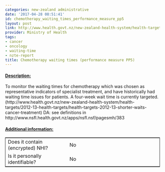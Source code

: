 ```yaml
---
categories: new-zealand administrative
date: '2017-04-28 08:51:41'
id: chemotherapy_waiting_times_performance_measure_pp5
layout: post
link: http://www.health.govt.nz/new-zealand-health-system/health-targets/2012-13-health-targets/health-targets-2012-13-shorter-waits-cancer-treatment
provider: Ministry of Health
tags:
- cancer
- oncology
- waiting-time
- nzte-report
title: Chemotherapy waiting times (performance measure PP5)
---
```



 <h4> <u>Description:</u> </h4>
To monitor the waiting times for chemotherapy which was chosen as representative indicators of specialist treatment, and have historically had waiting time issues for patients. A four-week wait time is currently targeted. (http://www.health.govt.nz/new-zealand-health-system/health-targets/2012-13-health-targets/health-targets-2012-13-shorter-waits-cancer-treatment) DA: see definitions in http://www.nsfl.health.govt.nz/apps/nsfl.nsf/pagesmh/383
 <h4> <u>Additional information:</u> </h4>
 <table style="border: 1px solid">
 <tr> <td width="40%"> Does it contain (encrypted) NHI? </td> <td>No</td> </tr>
 <tr> <td width="40%"> Is it personally identifiable? </td> <td>No</td> </tr>
 </table>